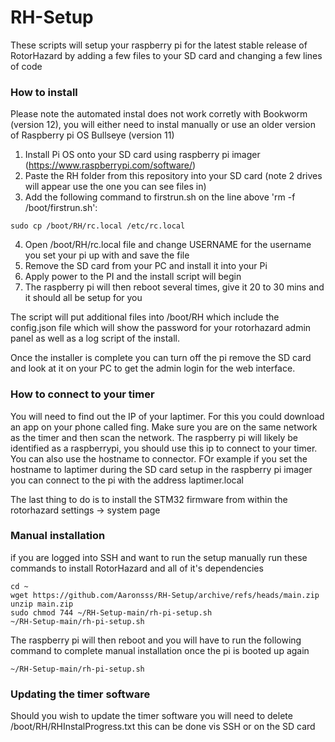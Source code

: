 # RH-Setup

These scripts will setup your raspberry pi for the latest stable release of RotorHazard by adding a few files to your SD card and changing a few lines of code 

### How to install
Please note the automated instal does not work corretly with Bookworm (version 12), you will either need to instal manually or use an older version of Raspberry pi OS Bullseye (version 11)
1. Install Pi OS onto your SD card using raspberry pi imager (https://www.raspberrypi.com/software/)
2. Paste the RH folder from this repository into your SD card (note 2 drives will appear use the one you can see files in)
3. Add the following command to firstrun.sh on the line above 'rm -f /boot/firstrun.sh':
```
sudo cp /boot/RH/rc.local /etc/rc.local
```
4. Open /boot/RH/rc.local file and change USERNAME for the username you set your pi up with and save the file
5. Remove the SD card from your PC and install it into your Pi
6. Apply power to the PI and the install script will begin
7. The raspberry pi will then reboot several times, give it 20 to 30 mins and it should all be setup for you

The script will put additional files into /boot/RH which include the config.json file which will show the password for your rotorhazard admin panel as well as a log script of the install. 

Once the installer is complete you can turn off the pi remove the SD card and look at it on your PC to get the admin login for the web interface.

### How to connect to your timer
You will need to find out the IP of your laptimer. For this you could download an app on your phone called fing. Make sure you are on the same network as the timer and then scan the network. The raspberry pi will likely be identified as a raspberrypi, you should use this ip to connect to your timer. You can also use the hostname to connector. FOr example if you set the hostname to laptimer during the SD card setup in the raspberry pi imager you can connect to the pi with the address laptimer.local

The last thing to do is to install the STM32 firmware from within the rotorhazard settings -> system page

### Manual installation
 
if you are logged into SSH and want to run the setup manually run these commands to install RotorHazard and all of it's dependencies

```
cd ~
wget https://github.com/Aaronsss/RH-Setup/archive/refs/heads/main.zip
unzip main.zip
sudo chmod 744 ~/RH-Setup-main/rh-pi-setup.sh
~/RH-Setup-main/rh-pi-setup.sh
```
The raspberry pi will then reboot and you will have to run the following command to complete manual installation once the pi is booted up again
```
~/RH-Setup-main/rh-pi-setup.sh
```

### Updating the timer software

Should you wish to update the timer software you will need to delete /boot/RH/RHInstalProgress.txt this can be done vis SSH or on the SD card
